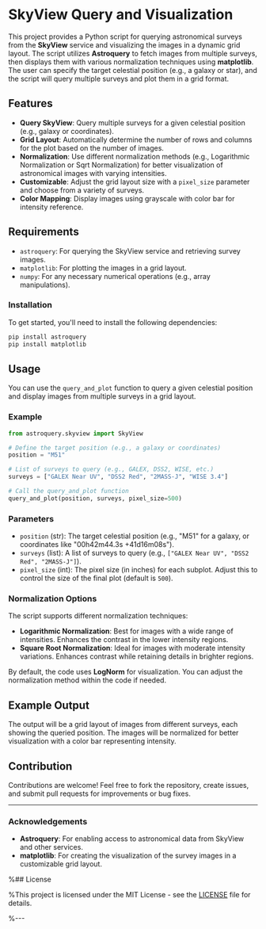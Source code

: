 # SkyView Query and Visualization

This project provides a Python script for querying astronomical surveys from the **SkyView** service and visualizing the images in a dynamic grid layout. The script utilizes **Astroquery** to fetch images from multiple surveys, then displays them with various normalization techniques using **matplotlib**. The user can specify the target celestial position (e.g., a galaxy or star), and the script will query multiple surveys and plot them in a grid format.

## Features

- **Query SkyView**: Query multiple surveys for a given celestial position (e.g., galaxy or coordinates).
- **Grid Layout**: Automatically determine the number of rows and columns for the plot based on the number of images.
- **Normalization**: Use different normalization methods (e.g., Logarithmic Normalization or Sqrt Normalization) for better visualization of astronomical images with varying intensities.
- **Customizable**: Adjust the grid layout size with a `pixel_size` parameter and choose from a variety of surveys.
- **Color Mapping**: Display images using grayscale with color bar for intensity reference.

## Requirements

- `astroquery`: For querying the SkyView service and retrieving survey images.
- `matplotlib`: For plotting the images in a grid layout.
- `numpy`: For any necessary numerical operations (e.g., array manipulations).

### Installation

To get started, you'll need to install the following dependencies:

```bash
pip install astroquery
pip install matplotlib
```

## Usage

You can use the `query_and_plot` function to query a given celestial position and display images from multiple surveys in a grid layout.

### Example

```python
from astroquery.skyview import SkyView

# Define the target position (e.g., a galaxy or coordinates)
position = "M51"

# List of surveys to query (e.g., GALEX, DSS2, WISE, etc.)
surveys = ["GALEX Near UV", "DSS2 Red", "2MASS-J", "WISE 3.4"]

# Call the query_and_plot function
query_and_plot(position, surveys, pixel_size=500)
```

### Parameters

- `position` (str): The target celestial position (e.g., "M51" for a galaxy, or coordinates like "00h42m44.3s +41d16m08s").
- `surveys` (list): A list of surveys to query (e.g., `["GALEX Near UV", "DSS2 Red", "2MASS-J"]`).
- `pixel_size` (int): The pixel size (in inches) for each subplot. Adjust this to control the size of the final plot (default is `500`).

### Normalization Options

The script supports different normalization techniques:

- **Logarithmic Normalization**: Best for images with a wide range of intensities. Enhances the contrast in the lower intensity regions.
- **Square Root Normalization**: Ideal for images with moderate intensity variations. Enhances contrast while retaining details in brighter regions.

By default, the code uses **LogNorm** for visualization. You can adjust the normalization method within the code if needed.

## Example Output

The output will be a grid layout of images from different surveys, each showing the queried position. The images will be normalized for better visualization with a color bar representing intensity.

## Contribution

Contributions are welcome! Feel free to fork the repository, create issues, and submit pull requests for improvements or bug fixes. 

---

### Acknowledgements

- **Astroquery**: For enabling access to astronomical data from SkyView and other services.
- **matplotlib**: For creating the visualization of the survey images in a customizable grid layout.

%## License

%This project is licensed under the MIT License - see the [LICENSE](LICENSE) file for details.

%---
